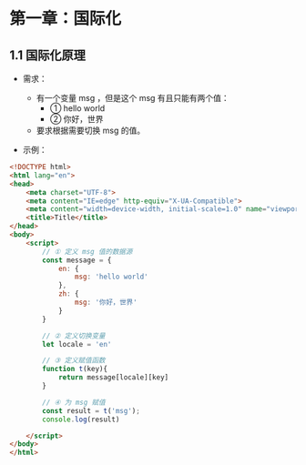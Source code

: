 # 第一章：国际化

## 1.1 国际化原理

* 需求：
  * 有一个变量 msg ，但是这个 msg 有且只能有两个值：
    * ① hello world 
    * ② 你好，世界
  * 要求根据需要切换 msg 的值。



* 示例：

```html
<!DOCTYPE html>
<html lang="en">
<head>
    <meta charset="UTF-8">
    <meta content="IE=edge" http-equiv="X-UA-Compatible">
    <meta content="width=device-width, initial-scale=1.0" name="viewport">
    <title>Title</title>
</head>
<body>
    <script>
        // ① 定义 msg 值的数据源
        const message = {
            en: {
                msg: 'hello world'
            },
            zh: {
                msg: '你好，世界'
            }
        }

        // ② 定义切换变量
        let locale = 'en'

        // ③ 定义赋值函数
        function t(key){
            return message[locale][key]
        }

        // ④ 为 msg 赋值
        const result = t('msg');
        console.log(result)

    </script>
</body>
</html>
```



